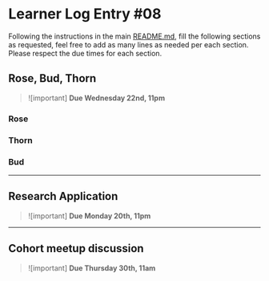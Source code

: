 # Learner Log Entry #08

Following the instructions in the main [README.md](README.md/#entries-instructions), fill the following sections as requested, feel free to add as many lines as needed per each section. Please respect the due times for each section.

## Rose, Bud, Thorn

> ![important]
> **Due Wednesday 22nd, 11pm**

### Rose


### Thorn


### Bud


---

## Research Application

> ![important]
> **Due Monday 20th, 11pm**


---

## Cohort meetup discussion

> ![important]
> **Due Thursday 30th, 11am**